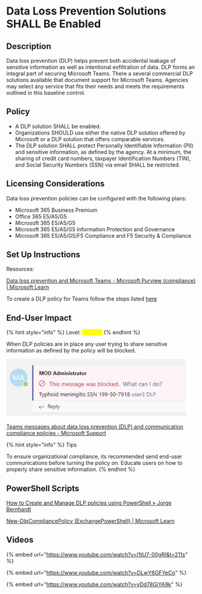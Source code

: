 # Data Loss Prevention Solutions SHALL Be Enabled

## Description

Data loss prevention (DLP) helps prevent both accidental leakage of sensitive information as well as intentional exfiltration of data. DLP forms an integral part of securing Microsoft Teams. There a several commercial DLP solutions available that document support for Microsoft Teams. Agencies may select any service that fits their needs and meets the requirements outlined in this baseline control.

## Policy

* A DLP solution SHALL be enabled.
* Organizations SHOULD use either the native DLP solution offered by Microsoft or a DLP solution that offers comparable services.
* The DLP solution SHALL protect Personally Identifiable Information (PII) and sensitive information, as defined by the agency. At a minimum, the sharing of credit card numbers, taxpayer Identification Numbers (TIN), and Social Security Numbers (SSN) via email SHALL be restricted.

## Licensing Considerations

Data loss prevention policies can be configured with the following plans:

* Microsoft 365 Business Premium
* Office 365 E5/A5/G5
* Microsoft 365 E5/A5/G5
* Microsoft 365 E5/A5/G5 Information Protection and Governance
* Microsoft 365 E5/A5/G5/F5 Compliance and F5 Security & Compliance

## Set Up Instructions

Resources:

[Data loss prevention and Microsoft Teams - Microsoft Purview (compliance) | Microsoft Learn](https://learn.microsoft.com/en-us/microsoft-365/compliance/dlp-microsoft-teams?view=o365-worldwide)

To create a DLP policy for Teams follow the steps listed [here](https://learn.microsoft.com/en-us/microsoft-365/compliance/dlp-microsoft-teams?view=o365-worldwide#define-a-new-dlp-policy-for-microsoft-teams)

## End-User Impact

{% hint style="info" %}
Level: <mark style="color:yellow;">Medium</mark>
{% endhint %}

When DLP policies are in place any user trying to share sensitive information as defined by the policy will be blocked.

![](../../.gitbook/assets/pic6.png)

[Teams messages about data loss prevention (DLP) and communication compliance policies - Microsoft Support](https://support.microsoft.com/en-us/office/teams-messages-about-data-loss-prevention-dlp-and-communication-compliance-policies-c5631c3f-f61b-4306-a6ac-6603d9fc5ff0)

{% hint style="info" %}
Tips

To ensure organizational compliance, its recommended send end-user communications before turning the policy on. Educate users on how to properly share sensitive information.
{% endhint %}

## PowerShell Scripts

[How to Create and Manage DLP policies using PowerShell » Jorge Bernhardt](https://www.jorgebernhardt.com/create-manage-dlp-policies/)

[New-DlpCompliancePolicy (ExchangePowerShell) | Microsoft Learn](https://learn.microsoft.com/en-us/powershell/module/exchange/new-dlpcompliancepolicy?view=exchange-ps)

## Videos

{% embed url="https://www.youtube.com/watch?v=l1tU7-00gRI&t=211s" %}

{% embed url="https://www.youtube.com/watch?v=DLwY6GFYeCo" %}

{% embed url="https://www.youtube.com/watch?v=yDd78GiYA9k" %}
